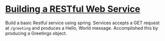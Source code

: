 # [Building a RESTful Web Service](https://spring.io/guides/gs/rest-service/)

Build a basic Restful service using spring. Services accepts a GET request at `/greeting` and produces a Hello, World message. Accomplished this by producing a Greetings object.
